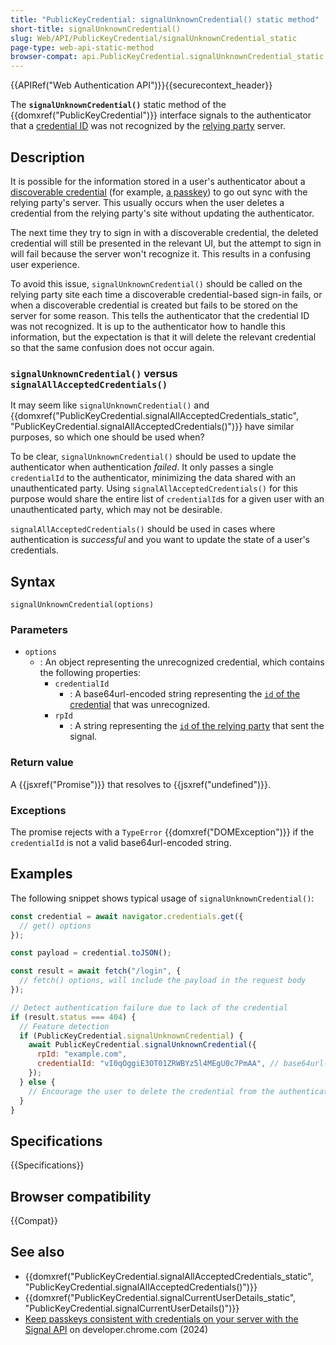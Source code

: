 ```yaml
---
title: "PublicKeyCredential: signalUnknownCredential() static method"
short-title: signalUnknownCredential()
slug: Web/API/PublicKeyCredential/signalUnknownCredential_static
page-type: web-api-static-method
browser-compat: api.PublicKeyCredential.signalUnknownCredential_static
---
```


{{APIRef("Web Authentication API")}}{{securecontext_header}}

The **`signalUnknownCredential()`** static method of the {{domxref("PublicKeyCredential")}} interface signals to the authenticator that a [credential ID](/en-US/docs/Web/API/PublicKeyCredentialRequestOptions#id) was not recognized by the [relying party](https://en.wikipedia.org/wiki/Relying_party) server.

## Description

It is possible for the information stored in a user's authenticator about a [discoverable credential](/en-US/docs/Web/API/Web_Authentication_API#discoverable_credentials_and_conditional_mediation) (for example, [a passkey](https://passkeys.dev/)) to go out sync with the relying party's server. This usually occurs when the user deletes a credential from the relying party's site without updating the authenticator.

The next time they try to sign in with a discoverable credential, the deleted credential will still be presented in the relevant UI, but the attempt to sign in will fail because the server won't recognize it. This results in a confusing user experience.

To avoid this issue, `signalUnknownCredential()` should be called on the relying party site each time a discoverable credential-based sign-in fails, or when a discoverable credential is created but fails to be stored on the server for some reason. This tells the authenticator that the credential ID was not recognized. It is up to the authenticator how to handle this information, but the expectation is that it will delete the relevant credential so that the same confusion does not occur again.

### `signalUnknownCredential()` versus `signalAllAcceptedCredentials()`

It may seem like `signalUnknownCredential()` and {{domxref("PublicKeyCredential.signalAllAcceptedCredentials_static", "PublicKeyCredential.signalAllAcceptedCredentials()")}} have similar purposes, so which one should be used when?

To be clear, `signalUnknownCredential()` should be used to update the authenticator when authentication _failed_. It only passes a single `credentialId` to the authenticator, minimizing the data shared with an unauthenticated party. Using `signalAllAcceptedCredentials()` for this purpose would share the entire list of `credentialId`s for a given user with an unauthenticated party, which may not be desirable.

`signalAllAcceptedCredentials()` should be used in cases where authentication is _successful_ and you want to update the state of a user's credentials.

## Syntax

```js-nolint
signalUnknownCredential(options)
```

### Parameters

- `options`
  - : An object representing the unrecognized credential, which contains the following properties:
    - `credentialId`
      - : A base64url-encoded string representing the [`id` of the credential](/en-US/docs/Web/API/PublicKeyCredentialRequestOptions#id) that was unrecognized.
    - `rpId`
      - : A string representing the [`id` of the relying party](/en-US/docs/Web/API/PublicKeyCredentialCreationOptions#id_2) that sent the signal.

### Return value

A {{jsxref("Promise")}} that resolves to {{jsxref("undefined")}}.

### Exceptions

The promise rejects with a `TypeError` {{domxref("DOMException")}} if the `credentialId` is not a valid base64url-encoded string.

## Examples

The following snippet shows typical usage of `signalUnknownCredential()`:

```js
const credential = await navigator.credentials.get({
  // get() options
});

const payload = credential.toJSON();

const result = await fetch("/login", {
  // fetch() options, will include the payload in the request body
});

// Detect authentication failure due to lack of the credential
if (result.status === 404) {
  // Feature detection
  if (PublicKeyCredential.signalUnknownCredential) {
    await PublicKeyCredential.signalUnknownCredential({
      rpId: "example.com",
      credentialId: "vI0qOggiE3OT01ZRWBYz5l4MEgU0c7PmAA", // base64url-encoded credential ID
    });
  } else {
    // Encourage the user to delete the credential from the authenticator
  }
}
```

## Specifications

{{Specifications}}

## Browser compatibility

{{Compat}}

## See also

- {{domxref("PublicKeyCredential.signalAllAcceptedCredentials_static", "PublicKeyCredential.signalAllAcceptedCredentials()")}}
- {{domxref("PublicKeyCredential.signalCurrentUserDetails_static", "PublicKeyCredential.signalCurrentUserDetails()")}}
- [Keep passkeys consistent with credentials on your server with the Signal API](https://developer.chrome.com/docs/identity/webauthn-signal-api) on developer.chrome.com (2024)
